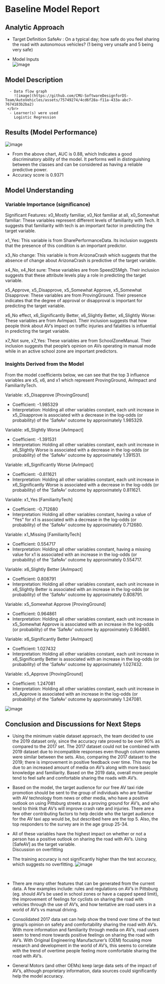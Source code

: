 # Baseline Model Report

## Analytic Approach
* Target Definition
  SafeAv : On a typical day; how safe do you feel sharing the road with autonomous vehicles? (1 being very unsafe and 5 being very safe)
  </br>
  
* Model Inputs </br>
  ![image](https://github.com/CMU-SoftwareDesignforDS-Team/AutoVehicles/assets/75749274/08483f67-454c-476e-a7f5-aa95e1834a7c)
  </br>

## Model Description 
      - Data flow graph
        ![image](https://github.com/CMU-SoftwareDesignforDS-Team/AutoVehicles/assets/75749274/4cd6f28a-f11a-433a-abc7-7674183b2ba2) 
	 </br>
      - Learner(s) were used
        Logistic Regression 
	

## Results (Model Performance)

![image](https://github.com/CMU-SoftwareDesignforDS-Team/AutoVehicles/assets/75749274/ab0645b5-924b-45d7-bfef-8e452c5c99b6)

* From the above chart, AUC is 0.88, which Indicates a good discriminatory ability of the model. It performs well in distinguishing between the classes and can be considered as having a reliable predictive power. 
* Accuracy score is 0.9371


## Model Understanding

### Variable Importance (significance)

Significant Features:
x0_Mostly familiar, x0_Not familiar at all, x0_Somewhat familiar: These variables represent different levels of familiarity with Tech. It suggests that familiarity with tech is an important factor in predicting the target variable. </br>

x1_Yes: This variable is from SharePerformanceData. Its inclusion suggests that the presence of this condition is an important predictor. </br>

x3_No change: This variable is from ArizonaCrash which suggests that the absence of change about ArizonaCrash is predictive of the target variable. </br>

x4_No, x4_Not sure: These variables are from Speed25Mgh. Their inclusion suggests that these attribute levels play a role in predicting the target variable. </br>

x5_Approve, x5_Disapprove, x5_Somewhat Approve, x5_Somewhat Disapprove: These variables are from ProvingGround. Their presence indicates that the degree of approval or disapproval is important for predicting the target variable.</br>

x6_No effect, x6_Significantly Better, x6_Slightly Better, x6_Slightly Worse: These variables are from AvImpact. Their inclusion suggests that how people think about AV’s impact on traffic injuries and fatalities is influential in predicting the target variable. </br>

x7_Not sure, x7_Yes: These variables are from SchoolZoneManual. Their inclusion suggests that people’s opinion on AVs operating in manual mode while in an active school zone are important predictors. </br>


### Insights Derived from the Model
From the model coefficients below, we can see that the top 3 influence variables are x5, x6, and x1 which represent ProvingGround, AvImpact and FamiliarityTech. 

Variable: x5_Disapprove [ProvingGround]
 - Coefficient: -1.985329
 - Interpretation: Holding all other variables constant, each unit increase in x5_Disapprove is associated with a decrease in the log-odds (or probability) of the 'SafeAv' outcome by approximately 1.985329.

Variable: x6_Slightly Worse [AvImpact]
 - Coefficient: -1.391531
 - Interpretation: Holding all other variables constant, each unit increase in x6_Slightly Worse is associated with a decrease in the log-odds (or probability) of the 'SafeAv' outcome by approximately 1.391531.

Variable: x6_Significantly Worse [AvImpact]
- Coefficient: -0.811621
- Interpretation: Holding all other variables constant, each unit increase in x6_Significantly Worse is associated with a decrease in the log-odds (or probability) of the 'SafeAv' outcome by approximately 0.811621.

Variable: x1_Yes [FamiliarityTech]
- Coefficient: -0.712680
- Interpretation: Holding all other variables constant, having a value of "Yes" for x1 is associated with a decrease in the log-odds (or probability) of the 'SafeAv' outcome by approximately 0.712680.

Variable: x1_Missing [FamiliarityTech]
 - Coefficient: 0.554717
 - Interpretation: Holding all other variables constant, having a missing value for x1 is associated with an increase in the log-odds (or probability) of the 'SafeAv' outcome by approximately 0.554717.

Variable: x6_Slightly Better [AvImpact]
 - Coefficient: 0.808791
 - Interpretation: Holding all other variables constant, each unit increase in x6_Slightly Better is associated with an increase in the log-odds (or probability) of the 'SafeAv' outcome by approximately 0.808791.

Variable: x5_Somewhat Approve [ProvingGround]
 - Coefficient: 0.964861
 - Interpretation: Holding all other variables constant, each unit increase in x5_Somewhat Approve is associated with an increase in the log-odds (or probability) of the 'SafeAv' outcome by approximately 0.964861.

Variable: x6_Significantly Better [AvImpact]
 - Coefficient: 1.027432
 - Interpretation: Holding all other variables constant, each unit increase in x6_Significantly Better is associated with an increase in the log-odds (or probability) of the 'SafeAv' outcome by approximately 1.027432.
 
Variable: x5_Approve [ProvingGround]
 - Coefficient: 1.247081
 - Interpretation: Holding all other variables constant, each unit increase in x5_Approve is associated with an increase in the log-odds (or probability) of the 'SafeAv' outcome by approximately 1.247081.

![image](https://github.com/CMU-SoftwareDesignforDS-Team/AutoVehicles/assets/75749274/3ac91e2f-f296-4ba1-b760-9754bd78fa43)  </br>


## Conclusion and Discussions for Next Steps

 - Using the minimum viable dataset approach, the team decided to use the 2019 dataset only, since the accuracy rate proved to be over 90% as compared to the 2017 set. The 2017 dataset could not be combined with 2019 dataset due to incompatible responses even though column names were similar between the sets. Also, comparing the 2017 dataset to the 2019; there is improvement in positive feedback over time. This may be due to an increased amount of media on AV’s along with more basic knowledge and familiarity. Based on the 2019 data, overall more people tend to feel safe and comfortable sharing the roads with AV’s. </br>

 - Based on the model, the target audience for our free AV taxi ride promotion should be sent to the group of individuals who are familiar with AV technology from news or other media, who have a positive outlook on using Pittsburg streets as a proving ground for AV’s, and who tend to think that AV’s will improve crash rate and injuries. There are a few other contributing factors to help decide who the target audience for the AV taxi app would be, but described here are the top 5. Also, the top responders to the survey are in the age group 25-34. </br>
 - All of these variables have the highest impact on whether or not a person has a positive outlook on sharing the road with AV’s. Using [SafeAV] as the target variable. </br>
Discussion on overfitting
 - The training accuracy is not significantly higher than the test accuracy, which suggests no overfitting. 
![image](https://github.com/CMU-SoftwareDesignforDS-Team/AutoVehicles/assets/75749274/8d4ed7d6-67a7-4d09-acbb-ab0ddbfa128b)
</br>

 - There are many other features that can be generated from the current data. A few examples include: rules and regulations on AV’s in Pittsburg (eg. should AV’s be used in school zones or have a capped speed limit), the improvement of feelings for cyclists on sharing the road with vehicles through the use of AV’s, and how tentative are road users in a world of AV’s vs manual driving. </br>

 - Consolidated 2017 data set can help show the trend over time of the test group’s opinion on safety and comfortability sharing the road with AV’s. With more information and familiarity through media on AV’s, road users seem to trend more towards positive feelings on sharing the road with AV’s. With Original Engineering Manufacturer’s (OEM) focusing more research and development in the world of AV’s, this seems to correlate with the trend of overtime people feeling more comfortable sharing the road with AV’s. </br>

 - General Motors (and other OEMs) keep large data sets of the impact of AV’s, although proprietary information, data sources could significantly help the model accuracy.
